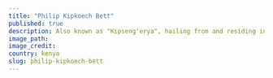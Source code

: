 ```yaml
---
title: "Philip Kipkoech Bett"
published: true
description: Also known as "Kipseng'erya", hailing from and residing in Kenya
image_path:
image_credit:
country: kenya
slug: philip-kipkoech-bett
---
```


